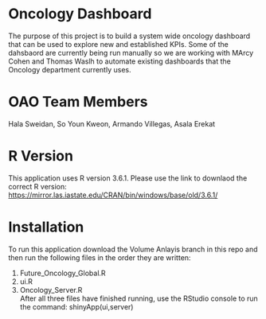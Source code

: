 # Oncology Dashboard
The purpose of this project is to build a system wide oncology dashboard that can be used to explore new and established KPIs.  Some of the dahsbaord are currently being run manually so we are working with MArcy Cohen and Thomas Waslh to automate existing dashboards that the Oncology department currently uses. 

# OAO Team Members
Hala Sweidan, So Youn Kweon, Armando Villegas, Asala Erekat

# R Version
This application uses R version 3.6.1.  Please use the link to downlaod the correct R version: https://mirror.las.iastate.edu/CRAN/bin/windows/base/old/3.6.1/
# Installation
To run this application download the Volume Anlayis branch in this repo and then run the following files in the order they are written:
  1. Future_Oncology_Global.R
  2. ui.R
  3. Oncology_Server.R  
After all three files have finished running, use the RStudio console to run the command: shinyApp(ui,server)

